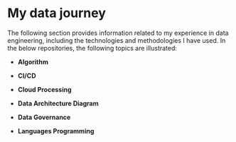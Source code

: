 # My data journey
The following section provides information related to my experience in data engineering, including the technologies and methodologies I have used. In the below repositories, the following topics are illustrated:

* **Algorithm**
   
* **CI/CD**
   
* **Cloud Processing**

* **Data Architecture Diagram**
  
* **Data Governance**
  
* **Languages Programming**
